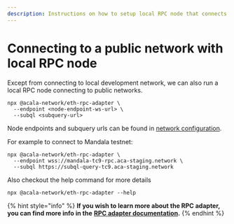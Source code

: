 ```yaml
---
description: Instructions on how to setup local RPC node that connects to a public network
---
```


# Connecting to a public network with local RPC node

Except from connecting to local development network, we can also run a local RPC node connecting to public networks. 

```
npx @acala-network/eth-rpc-adapter \
  --endpoint <node-endpoint-ws-url> \
  --subql <subquery-url>
```

Node endpoints and subquery urls can be found in [network configuration](../network-configuration.md).

For example to connect to Mandala testnet:
```shell
npx @acala-network/eth-rpc-adapter \
  --endpoint wss://mandala-tc9-rpc.aca-staging.network \
  --subql https://subql-query-tc9.aca-staging.network
```

Also checkout the help command for more details
```
npx @acala-network/eth-rpc-adapter --help
```

{% hint style="info" %}
**If you wish to learn more about the RPC adapter, you can find more info in the** [**RPC adapter documentation**](../../tooling/rpc-adapter/running-the-rpc-adapter.md)**.**
{% endhint %}
